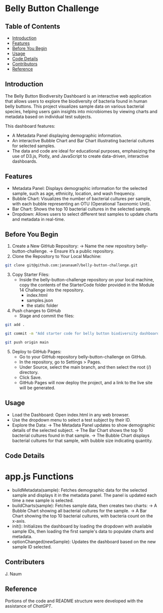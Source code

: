 # Belly Button Challenge

## Table of Contents
- [Introduction](#Introduction)
- [Features](#Features)
- [Before You Begin](#Before-you-begin)
- [Usage](#Usage)
- [Code Details](#Code-details)
- [Contributors](#Contributors)
- [Reference](#Reference)

## Introduction
The Belly Button Biodiversity Dashboard is an interactive web application that allows users to explore the biodiversity of bacteria found in human belly buttons. This project visualizes sample data on various bacterial species, helping users gain insights into microbiomes by viewing charts and metadata based on individual test subjects.

This dashboard features:
- A Metadata Panel displaying demographic information.
- An interactive Bubble Chart and Bar Chart illustrating bacterial cultures for selected samples.
- The data and code are ideal for educational purposes, emphasizing the use of D3.js, Plotly, and JavaScript to create data-driven, interactive dashboards.

## Features
- Metadata Panel: Displays demographic information for the selected sample, such as age, ethnicity, location, and wash frequency.
- Bubble Chart: Visualizes the number of bacterial cultures per sample, with each bubble representing an OTU (Operational Taxonomic Unit).
- Bar Chart: Shows the top 10 bacterial cultures in the selected sample.
- Dropdown: Allows users to select different test samples to update charts and metadata in real-time.

## Before You Begin 
1. Create a New GitHub Repository:
   -> Name the new repository belly-button-challenge.
   -> Ensure it’s a public repository.
2. Clone the Repository to Your Local Machine:
```bash
git clone git@github.com:jananaum7/belly-button-challenge.git
```
3. Copy Starter Files:
   - Inside the belly-button-challenge repository on your local machine, copy the contents of the StarterCode folder provided in the Module 14 Challenge into the repository.
       - index.html
       - samples.json
       - the static folder 
4. Push changes to GitHub
   - Stage and commit the files:
```bash
git add .
```
```bash
git commit -m "Add starter code for belly button biodiversity dashboard"
```
```bash
git push origin main
```
5. Deploy to GitHub Pages:
   - Go to your GitHub repository belly-button-challenge on GitHub.
   - In the repository, go to Settings > Pages.
   - Under Source, select the main branch, and then select the root (/) directory.
   - Click Save.
   - GitHub Pages will now deploy the project, and a link to the live site will be generated.

## Usage
   - Load the Dashboard: Open index.html in any web browser.
   - Use the dropdown menu to select a test subject by their ID.
   - Explore the Data:
       -> The Metadata Panel updates to show demographic details of the selected subject.
       -> The Bar Chart shows the top 10 bacterial cultures found in that sample.
       -> The Bubble Chart displays bacterial cultures for that sample, with bubble size indicating quantity.

## Code Details
# app.js Functions
  - buildMetadata(sample): Fetches demographic data for the selected sample and displays it in the metadata panel. The panel is updated each time a new sample is selected.
  - buildCharts(sample): Fetches sample data, then creates two charts:
    -> A Bubble Chart showing all bacterial cultures for the sample.
    -> A Bar Chart showing the top 10 bacterial cultures, with bacteria count on the x-axis.
  - init(): Initializes the dashboard by loading the dropdown with available sample IDs, then loading the first sample's data to populate charts and metadata.
  - optionChanged(newSample): Updates the dashboard based on the new sample ID selected.

## Contributers
J. Naum 

## Reference
Portions of the code and README structure were developed with the assistance of *ChatGPT*.
